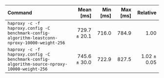 | Command | Mean [ms] | Min [ms] | Max [ms] | Relative |
|:---|---:|---:|---:|---:|
| `haproxy -c -f haproxy.config -C benchmark-config-algorithm-leastconn-nproxy-10000-weight-256` | 729.7 ± 20.1 | 716.0 | 784.9 | 1.00 |
| `haproxy -c -f haproxy.config -C benchmark-config-algorithm-source-nproxy-10000-weight-256` | 745.6 ± 30.0 | 722.9 | 827.5 | 1.02 ± 0.05 |
